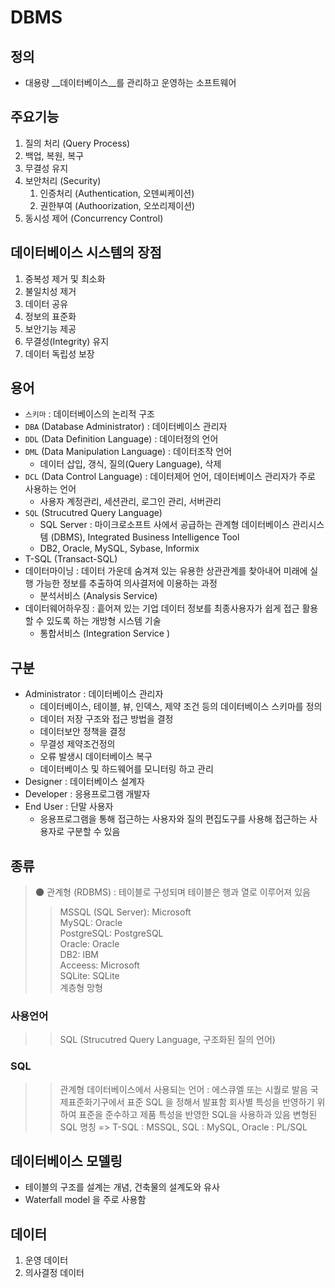 # DBMS

## 정의

- 대용량 __데이터베이스__를 관리하고 운영하는 소프트웨어  

## 주요기능

1. 질의 처리 (Query Process)
2. 백업, 복원, 복구
3. 무결성 유지
4. 보안처리 (Security)
   1. 인증처리 (Authentication, 오덴씨케이션)
   2. 권한부여 (Authoorization, 오쏘리제이션)
5. 동시성 제어 (Concurrency Control)

## 데이터베이스 시스템의 장점

1. 중복성 제거 및 최소화
2. 불일치성 제거
3. 데이터 공유
4. 정보의 표준화
5. 보안기능 제공
6. 무결성(Integrity) 유지
7. 데이터 독립성 보장

## 용어

- `스키마` : 데이터베이스의 논리적 구조
- `DBA` (Database Administrator) : 데이터베이스 관리자
- `DDL` (Data Definition Language) : 데이터정의 언어
- `DML` (Data Manipulation Language) : 데이터조작 언어
  - 데이터 삽입, 갱식, 질의(Query Language), 삭제
- `DCL` (Data Control Language) : 데이터제어 언어, 데이터베이스 관리자가 주로 사용하는 언어
  - 사용자 계정관리, 세션관리, 로그인 관리, 서버관리
- `SQL` (Strucutred Query Language)
  - SQL Server : 마이크로소프트 사에서 공급하는 관계형 데이터베이스 관리시스템 (DBMS), Integrated Business Intelligence Tool
  - DB2, Oracle, MySQL, Sybase, Informix
- T-SQL (Transact-SQL)
- 데이터마이닝 : 데이터 가운데 숨겨져 있는 유용한 상관관계를 찾아내어 미래에 실행 가능한 정보를 추출하여 의사결저에 이용하는 과정
  - 분석서비스 (Analysis Service)
- 데이터웨어하우징 : 흩어져 있는 기업 데이터 정보를 최종사용자가 쉽게 접근 활용할 수 있도록 하는 개방형 시스템 기술
  - 통합서비스 (Integration Service            )

## 구분

- Administrator : 데이터베이스 관리자
  - 데이터베이스, 테이블, 뷰, 인덱스, 제약 조건 등의 데이터베이스 스키마를 정의
  - 데이터 저장 구조와 접근 방법을 결정
  - 데이터보안 정책을 결정
  - 무결성 제약조건정의
  - 오류 발생시 데이터베이스 복구
  - 데이터베이스 및 하드웨어를 모니터링 하고 관리
- Designer : 데이터베이스 설계자
- Developer : 응용프로그램 개발자
- End User : 단말 사용자
  - 응용프로그램을 통해 접근하는 사용자와 질의 편집도구를 사용해 접근하는 사용자로 구분할 수 있음

## 종류

> :new_moon: 관계형 (RDBMS) : 테이블로 구성되며 테이블은 행과 열로 이루어져 있음
>> MSSQL (SQL Server): Microsoft  
>> MySQL: Oracle  
>> PostgreSQL: PostgreSQL  
>> Oracle: Oracle  
>> DB2: IBM  
>> Acceess: Microsoft  
>> SQLite: SQLite  
> 계층형
> 망형

### 사용언어
>>
>> SQL (Strucutred Query Language, 구조화된 질의 언어)

### SQL
>>
>> 관계형 데이터베이스에서 사용되는 언어 : 에스큐엘 또는 시퀄로 발음
>> 국제표준화기구에서 표준 SQL 을 정해서 발표함
>> 회사별 특성을 반영하기 위하여 표준을 준수하고 제품 특성을 반영한 SQL을 사용하과 있음
>> 변형된 SQL 명칭 => T-SQL : MSSQL, SQL : MySQL, Oracle : PL/SQL

## 데이터베이스 모델링

- 테이블의 구조를 설계는 개념, 건축물의 설계도와 유사
- Waterfall model 을 주로 사용함

## 데이터

1. 운영 데이터
2. 의사결정 데이터
